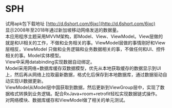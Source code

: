 # SPH
试用apk包下载地址 [http://d.6short.com/6jxc](http://d.6short.com/6jxc)<br>
显示2008年至2018年通过新加坡移动网络发送的数据量。<br>
本应用程序主题采用MVVM架构，即Model、View、ViewModel。View层做的就是和UI相关的工作，不做和业务相关的事。ViewModel层做的事情刚好和View层相反，ViewModel 只做和业务逻辑和业务数据相关的事，不做任何和UI、控件相关的事。Model实体模型。<br>
View中采用databinding实现数据自动绑定。<br>
Model采用网络+数据库缓存双数据模型，优先从本地获取缓存的数据显示到UI上，然后再从网络上拉取最新数据，格式化后保存到本地数据库，通过数据驱动自动实现UI数据更新。<br>
ViewModel从Model层中国获取到数据，然后更新到ViewGroup层中，实现了数据格式转换到业务逻辑。配合RxJava+room+retrofit轻松实现数据链式操作。<br>
对网络模块、数据库缓存和ViewModel做了相关的单元测试。<br>